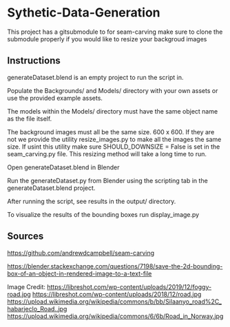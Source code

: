 # Sythetic-Data-Generation

This project has a gitsubmodule to for seam-carving make sure to clone the submodule properly if you would like to resize your backgroud images

## Instructions
generateDataset.blend is an empty project to run the script in.

Populate the Backgrounds/ and Models/ directory with your own assets or use the provided example assets.

The models within the Models/ directory must have the same object name as the file itself.

The background images must all be the same size. 600 x 600. If they are not we provide the utility resize_images.py to make all the images the same size. If usint this utility make sure SHOULD_DOWNSIZE = False is set in the seam_carving.py file. This resizing method will take a long time to run.
  
Open generateDataset.blend in Blender

Run the generateDataset.py from Blender using the scripting tab in the generateDataset.blend project.

After running the script, see results in the output/ directory.

To visualize the results of the bounding boxes run display_image.py

## Sources

https://github.com/andrewdcampbell/seam-carving

https://blender.stackexchange.com/questions/7198/save-the-2d-bounding-box-of-an-object-in-rendered-image-to-a-text-file

Image Credit:
https://libreshot.com/wp-content/uploads/2019/12/foggy-road.jpg
https://libreshot.com/wp-content/uploads/2018/12/road.jpg
https://upload.wikimedia.org/wikipedia/commons/b/bb/Silaanyo_road%2C_habarjeclo_Road..jpg
https://upload.wikimedia.org/wikipedia/commons/6/6b/Road_in_Norway.jpg


